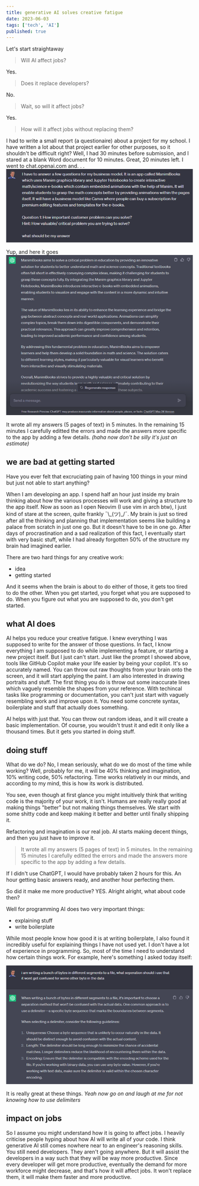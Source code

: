 ```yaml
---
title: generative AI solves creative fatigue
date: 2023-06-03
tags: ['tech', 'AI']
published: true
---
```


Let's start straightaway

> Will AI affect jobs?

Yes.

>Does it replace developers?

No.

>Wait, so will it affect jobs?

Yes. 

>How will it affect jobs without replacing them?

I had to write a small report (a questionaire) about a project for my school. I have written a lot about that project earlier for other purposes, so it shouldn't be difficult right? Well, I had 30 minutes before submission, and I stared at a blank Word document for 10 minutes. Great, 20 minutes left. I went to chat.openai.com and. . .
![chatgpt prompt](./proompt.png)

Yup, and here it goes ![chatgpt generated answer](./answer.png)

It wrote all my answers (5 pages of text) in 5 minutes. In the remaining 15 minutes I carefully editted the errors and made the answers more specific to the app by adding a few details. *(haha now don't be silly it's just an estimate)*

## we are bad at getting started

Have you ever felt that excruciating pain of having 100 things in your mind but just not able to start anything?

When I am developing an app. I spend half an hour just inside my brain thinking about how the various processes will work and giving a structure to the app itself. Now as soon as I open Neovim (I use vim in arch btw), I just kind of stare at the screen, quite frankly  ¯\\\_(ツ)_/¯. My brain is just so tired after all the thinking and planning that implementation seems like building a palace from scratch in just one go. But it doesn't have to be in one go. After days of procrastination and a sad realization of this fact, I eventually start with very basic stuff, while I had already forgotten 50% of the structure my brain had imagined earlier. 

There are two hard things for any creative work:

- idea
- getting started

And it seems when the brain is about to do either of those, it gets too tired to do the other. When you get started, you forget what you are supposed to do. When you figure out what you are supposed to do, you don't get started. 

## what AI does

AI helps you reduce your creative fatigue. I knew everything I was supposed to write for the answer of those questions. In fact, I know everything I am supposed to do while implementing a feature, or starting a new project itself. But I just can't start. Just like the prompt I showed above, tools like GitHub Copilot make your life easier by being your copilot. It's so accurately named. You can throw out raw thoughts from your brain onto the screen, and it will start applying the paint. I am also interested in drawing portraits and stuff. The first thing you do is throw out some inaccurate lines which vaguely resemble the shapes from your reference. With techincal tasks like programming or documentation, you can't just start with vaguely resembling work and improve upon it. You need some concrete syntax, boilerplate and stuff that actually does something. 

AI helps with just that. You can throw out random ideas, and it will create a basic implementation. Of course, you wouldn't trust it and edit it only like a thousand times. But it gets you started in doing stuff. 

## doing stuff

What do we do? No, I mean seriously, what do we do most of the time while working? Well, probably for me, it will be 40% thinking and imagination, 10% writing code, 50% refactoring. Time works relatively in our minds, and according to my mind, this is how its work is distributed. 

You see, even though at first glance you might intuitively think that writing code is the majority of your work, it isn't. Humans are really really good at making things "better" but not making things themselves. We start with some shitty code and keep making it better and better until finally shipping it. 

Refactoring and imagination is our real job. AI starts making decent things, and then you just have to improve it. 

> It wrote all my answers (5 pages of text) in 5 minutes. In the remaining 15 minutes I carefully editted the errors and made the answers more specific to the app by adding a few details. 

If I didn't use ChatGPT, I would have probably taken 2 hours for this. An hour getting basic answers ready, and another hour perfecting them. 

So did it make me more productive? YES. Alright alright, what about code then? 

Well for programming AI does two very important things:

- explaining stuff
- write boilerplate 

While most people know how good it is at writing boilerplate, I also found it incredibly useful for explaining things I have not used yet. I don't have a lot of experience in programming. So, most of the time I need to understand how certain things work. For example, here's something I asked today itself: 

![delimiter](./delimiter.png)

It is really great at these things. *Yeah now go on and laugh at me for not knowing how to use delimiters*

## impact on jobs

So I assume you might understand how it is going to affect jobs. I heavily criticise people hyping about how AI will write all of your code. I think generative AI still comes nowhere near to an engineer's reasoning skills. You still need developers. They aren't going anywhere. But it will assist the developers in a way such that they will be way more productive. Since every developer will get more productive, eventually the demand for more workforce might decrease, and that's how it will affect jobs. It won't replace them, it will make them faster and more productive.  